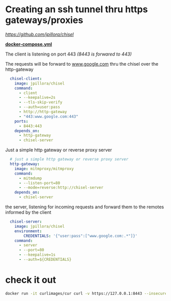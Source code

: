 # Creating an ssh tunnel thru https gateways/proxies
_https://github.com/jpillora/chisel_

**[docker-compose.yml](docker-compose.yml)**


The client is listening on port 443  _(8443 is forwared to 443)_

The requests will be forward to www.google.com thru the chisel over the http-gateway
```yaml
  chisel-client:
    image: jpillora/chisel
    command:
      - client
      - --keepalive=2s 
      - --tls-skip-verify
      - --auth=user:pass
      - http://http-gateway 
      - "443:www.google.com:443"
    ports: 
      - 8443:443
    depends_on:
      - http-gateway
      - chisel-server
```

Just a simple http gateway or reverse proxy server

```yaml   
  # just a simple http gateway or reverse proxy server
  http-gateway:
    image: mitmproxy/mitmproxy
    command:
      - mitmdump
      - --listen-port=80
      - --mode=reverse:http://chisel-server
    depends_on:
      - chisel-server
```

the server, listening for incoming requests and forward them to the remotes informed by the client

```yaml      
  chisel-server:
    image: jpillora/chisel
    environment: 
        CREDENTIALS: '{"user:pass":["www.google.com:.*"]}'
    command:
      - server
      - --port=80 
      - --keepalive=1s
      - --auth=${CREDENTIALS}
```

# check it out
```bash
docker run -it curlimages/cur curl -v https://127.0.0.1:8443 --insecure
```
